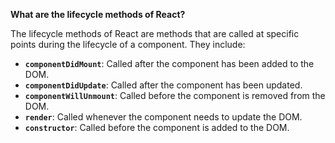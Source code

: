 **What are the lifecycle methods of React?**

The lifecycle methods of React are methods that are called at specific points during the lifecycle of a component. They include:
  - **`componentDidMount`**: Called after the component has been added to the DOM.
  - **`componentDidUpdate`**: Called after the component has been updated.
  - **`componentWillUnmount`**: Called before the component is removed from the DOM.
  - **`render`**: Called whenever the component needs to update the DOM.
  - **`constructor`**: Called before the component is added to the DOM.